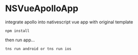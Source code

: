 # NSVueApolloApp
integrate apollo into nativescript vue app with original template

```
npm install
```
then run app...
```
tns run android or tns run ios
```
